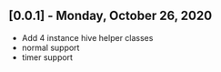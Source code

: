 ## [0.0.1] - Monday, October 26, 2020

* Add 4 instance hive helper classes
* normal support
* timer support
